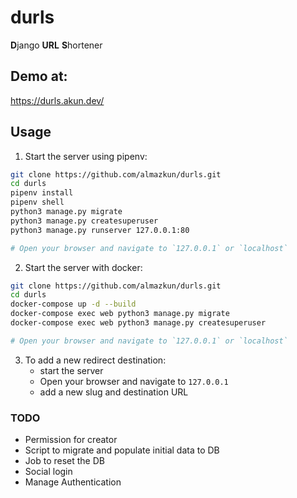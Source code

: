 # durls
**D**jango **URL** **S**hortener

## Demo at:
https://durls.akun.dev/

## Usage
1. Start the server using pipenv:
```bash
git clone https://github.com/almazkun/durls.git
cd durls
pipenv install
pipenv shell
python3 manage.py migrate
python3 manage.py createsuperuser
python3 manage.py runserver 127.0.0.1:80

# Open your browser and navigate to `127.0.0.1` or `localhost`
```

2. Start the server with docker:
```bash
git clone https://github.com/almazkun/durls.git
cd durls
docker-compose up -d --build
docker-compose exec web python3 manage.py migrate
docker-compose exec web python3 manage.py createsuperuser

# Open your browser and navigate to `127.0.0.1` or `localhost`
```

3. To add a new redirect destination:
    - start the server
    - Open your browser and navigate to `127.0.0.1`
    - add a new slug and destination URL

### TODO
- Permission for creator 
- Script to migrate and populate initial data to DB
- Job to reset the DB
- Social login
- Manage Authentication